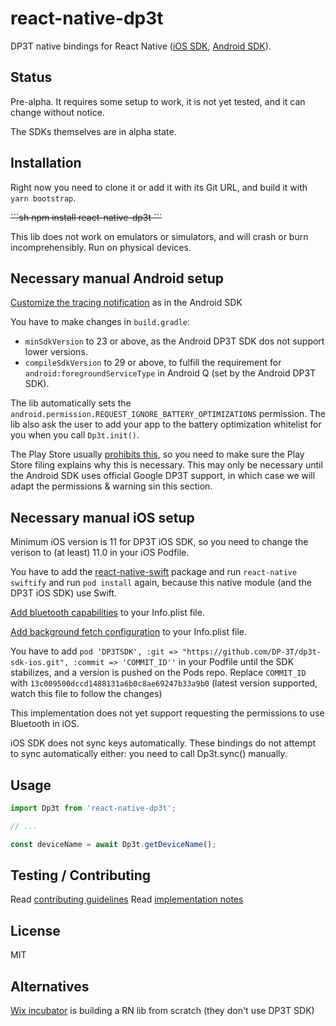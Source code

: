 # react-native-dp3t

DP3T native bindings for React Native ([iOS SDK](https://github.com/DP-3T/dp3t-sdk-ios), [Android SDK](https://github.com/DP-3T/dp3t-sdk-android)).

## Status

Pre-alpha. It requires some setup to work, it is not yet tested, and it can change without notice.

The SDKs themselves are in alpha state.

## Installation

Right now you need to clone it or add it with its Git URL, and build it with `yarn bootstrap`.

<strike>
```sh
npm install react-native-dp3t
```
</strike>

This lib does not work on emulators or simulators, and will crash or burn incomprehensibly. Run on physical devices.

## Necessary manual Android setup

[Customize the tracing notification](https://github.com/DP-3T/dp3t-sdk-android#customize-tracing-notification) as in the Android SDK

You have to make changes in `build.gradle`:

- `minSdkVersion` to 23 or above, as the Android DP3T SDK dos not support lower versions.
- `compileSdkVersion` to 29 or above, to fulfill the requirement for `android:foregroundServiceType` in Android Q (set by the Android DP3T SDK).

The lib automatically sets the `android.permission.REQUEST_IGNORE_BATTERY_OPTIMIZATIONS` permission.
The lib also ask the user to add your app to the battery optimization whitelist for you when you call `Dp3t.init()`.

The Play Store usually [prohibits this](https://developer.android.com/training/monitoring-device-state/doze-standby.html#support_for_other_use_cases),
so you need to make sure the Play Store filing explains why this is necessary.
This may only be necessary until the Android SDK uses official Google DP3T support, in which case we will adapt the permissions & warning sin this section.

## Necessary manual iOS setup

Minimum iOS version is 11 for DP3T iOS SDK, so you need to change the verison to (at least) 11.0 in your iOS Podfile.

You have to add the [react-native-swift](https://github.com/rhdeck/react-native-swift) package and run `react-native swiftify` and run `pod install` again, because this native module (and the DP3T iOS SDK) use Swift.

[Add bluetooth capabilities](https://github.com/DP-3T/dp3t-sdk-ios#start--stop-tracing) to your Info.plist file.

[Add background fetch configuration](https://github.com/DP-3T/dp3t-sdk-ios#background-tasks) to your Info.plist file.

You have to add `pod 'DP3TSDK', :git => "https://github.com/DP-3T/dp3t-sdk-ios.git", :commit => 'COMMIT_ID''` in your Podfile until the SDK stabilizes, and a version is pushed on the Pods repo.
Replace `COMMIT_ID` with `13c009500dccd1488131a6b0c8ae69247b33a9b0` (latest version supported, watch this file to follow the changes)

This implementation does not yet support requesting the permissions to use Bluetooth in iOS.

iOS SDK does not sync keys automatically. These bindings do not attempt to sync automatically either: you need to call Dp3t.sync() manually.

## Usage

```js
import Dp3t from 'react-native-dp3t';

// ...

const deviceName = await Dp3t.getDeviceName();
```

## Testing / Contributing

Read [contributing guidelines](./CONTRIBUTING.md)
Read [implementation notes](./docs/implementation-notes.md)

## License

MIT

## Alternatives

[Wix incubator](https://github.com/wix-incubator/rn-contact-tracing) is building a RN lib from scratch (they don't use DP3T SDK)
